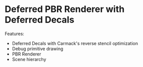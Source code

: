 # Deferred PBR Renderer with Deferred Decals

Features:
- Deferred Decals with Carmack's reverse stencil optimization
- Debug primitive drawing
- PBR Renderer
- Scene hierarchy

